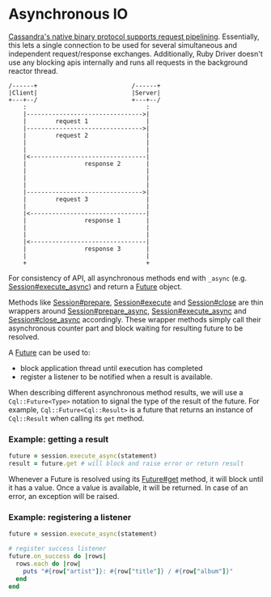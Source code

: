 # Asynchronous IO

[Cassandra's native binary protocol supports request pipelining](https://github.com/apache/cassandra/blob/trunk/doc/native_protocol_v1.spec#L117). Essentially, this lets a single connection to be used for several simultaneous and independent request/response exchanges. Additionally, Ruby Driver doesn't use any blocking apis internally and runs all requests in the background reactor thread.

```ditaa
/------+                          /------+
|Client|                          |Server|
+---+--/                          +---+--/
    :                                 :
    |-------------------------------->|
    |        request 1                |
    |-------------------------------->|
    |        request 2                |
    |                                 |
    |                                 |
    |<--------------------------------|
    |                response 2       |
    |                                 |
    |                                 |
    |                                 |
    |-------------------------------->|
    |        request 3                |
    |                                 |
    |<--------------------------------|
    |                response 1       |
    |                                 |
    |                                 |
    |<--------------------------------|
    |                response 3       |
    |                                 |
    +                                 +
```

For consistency of API, all asynchronous methods end with `_async` (e.g. [Session#execute_async](/api/session/#execute_async-instance_method)) and return a [Future](/api/future/) object.

Methods like [Session#prepare](/api/session/#prepare-instance_method), [Session#execute](/api/session/#execute-instance_method) and [Session#close](/api/session/#close-instance_method) are thin wrappers around [Session#prepare_async](/api/session/#prepare_async-instance_method), [Session#execute_async](/api/session/#execute_async-instance_method) and [Session#close_async](/api/session/#close_async-instance_method) accordingly. These wrapper methods simply call their asynchronous counter part and block waiting for resulting future to be resolved.

A [Future](/api/future/) can be used to:

  * block application thread until execution has completed
  * register a listener to be notified when a result is available.

When describing different asynchronous method results, we will use a `Cql::Future<Type>` notation to signal the type of the result of the future. For example, `Cql::Future<Cql::Result>` is a future that returns an instance of `Cql::Result` when calling its `get` method.

### Example: getting a result

```ruby
future = session.execute_async(statement)
result = future.get # will block and raise error or return result
```

Whenever a Future is resolved using its [Future#get](/api/future/#get-instance_method) method, it will block until it has a value. Once a value is available, it will be returned. In case of an error, an exception will be raised.

### Example: registering a listener

```ruby
future = session.execute_async(statement)

# register success listener
future.on_success do |rows|
  rows.each do |row|
    puts "#{row["artist"]}: #{row["title"]} / #{row["album"]}"
  end
end
```
